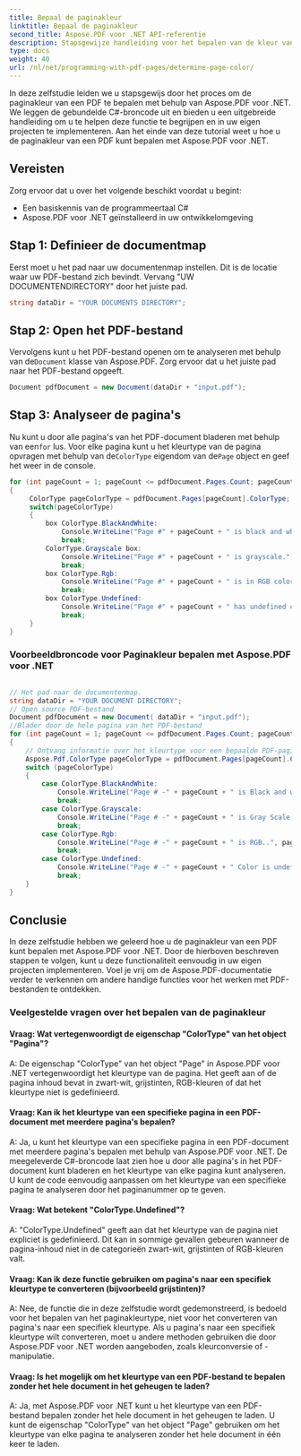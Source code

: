```yaml
---
title: Bepaal de paginakleur
linktitle: Bepaal de paginakleur
second_title: Aspose.PDF voor .NET API-referentie
description: Stapsgewijze handleiding voor het bepalen van de kleur van een PDF-pagina met Aspose.PDF voor .NET. Analyseer en toon het kleurtype van elke pagina. Eenvoudig te implementeren.
type: docs
weight: 40
url: /nl/net/programming-with-pdf-pages/determine-page-color/
---
```

In deze zelfstudie leiden we u stapsgewijs door het proces om de paginakleur van een PDF te bepalen met behulp van Aspose.PDF voor .NET. We leggen de gebundelde C#-broncode uit en bieden u een uitgebreide handleiding om u te helpen deze functie te begrijpen en in uw eigen projecten te implementeren. Aan het einde van deze tutorial weet u hoe u de paginakleur van een PDF kunt bepalen met Aspose.PDF voor .NET.

## Vereisten
Zorg ervoor dat u over het volgende beschikt voordat u begint:

- Een basiskennis van de programmeertaal C#
- Aspose.PDF voor .NET geïnstalleerd in uw ontwikkelomgeving

## Stap 1: Definieer de documentmap
Eerst moet u het pad naar uw documentenmap instellen. Dit is de locatie waar uw PDF-bestand zich bevindt. Vervang "UW DOCUMENTENDIRECTORY" door het juiste pad.

```csharp
string dataDir = "YOUR DOCUMENTS DIRECTORY";
```

## Stap 2: Open het PDF-bestand
 Vervolgens kunt u het PDF-bestand openen om te analyseren met behulp van de`Document` klasse van Aspose.PDF. Zorg ervoor dat u het juiste pad naar het PDF-bestand opgeeft.

```csharp
Document pdfDocument = new Document(dataDir + "input.pdf");
```

## Stap 3: Analyseer de pagina's
 Nu kunt u door alle pagina's van het PDF-document bladeren met behulp van een`for` lus. Voor elke pagina kunt u het kleurtype van de pagina opvragen met behulp van de`ColorType` eigendom van de`Page` object en geef het weer in de console.

```csharp
for (int pageCount = 1; pageCount <= pdfDocument.Pages.Count; pageCount++)
{
     ColorType pageColorType = pdfDocument.Pages[pageCount].ColorType;
     switch(pageColorType)
     {
         box ColorType.BlackAndWhite:
             Console.WriteLine("Page #" + pageCount + " is black and white.");
             break;
         ColorType.Grayscale box:
             Console.WriteLine("Page #" + pageCount + " is grayscale.");
             break;
         box ColorType.Rgb:
             Console.WriteLine("Page #" + pageCount + " is in RGB colors.");
             break;
         box ColorType.Undefined:
             Console.WriteLine("Page #" + pageCount + " has undefined color.");
             break;
     }
}
```

### Voorbeeldbroncode voor Paginakleur bepalen met Aspose.PDF voor .NET 

```csharp

// Het pad naar de documentenmap.
string dataDir = "YOUR DOCUMENT DIRECTORY";
// Open source PDF-bestand
Document pdfDocument = new Document( dataDir + "input.pdf");
//Blader door de hele pagina van het PDF-bestand
for (int pageCount = 1; pageCount <= pdfDocument.Pages.Count; pageCount++)
{
	// Ontvang informatie over het kleurtype voor een bepaalde PDF-pagina
	Aspose.Pdf.ColorType pageColorType = pdfDocument.Pages[pageCount].ColorType;
	switch (pageColorType)
	{
		case ColorType.BlackAndWhite:
			Console.WriteLine("Page # -" + pageCount + " is Black and white..");
			break;
		case ColorType.Grayscale:
			Console.WriteLine("Page # -" + pageCount + " is Gray Scale...");
			break;
		case ColorType.Rgb:
			Console.WriteLine("Page # -" + pageCount + " is RGB..", pageCount);
			break;
		case ColorType.Undefined:
			Console.WriteLine("Page # -" + pageCount + " Color is undefined..");
			break;
	}
}

```

## Conclusie
In deze zelfstudie hebben we geleerd hoe u de paginakleur van een PDF kunt bepalen met Aspose.PDF voor .NET. Door de hierboven beschreven stappen te volgen, kunt u deze functionaliteit eenvoudig in uw eigen projecten implementeren. Voel je vrij om de Aspose.PDF-documentatie verder te verkennen om andere handige functies voor het werken met PDF-bestanden te ontdekken.

### Veelgestelde vragen over het bepalen van de paginakleur

#### Vraag: Wat vertegenwoordigt de eigenschap "ColorType" van het object "Pagina"?

A: De eigenschap "ColorType" van het object "Page" in Aspose.PDF voor .NET vertegenwoordigt het kleurtype van de pagina. Het geeft aan of de pagina inhoud bevat in zwart-wit, grijstinten, RGB-kleuren of dat het kleurtype niet is gedefinieerd.

#### Vraag: Kan ik het kleurtype van een specifieke pagina in een PDF-document met meerdere pagina's bepalen?

A: Ja, u kunt het kleurtype van een specifieke pagina in een PDF-document met meerdere pagina's bepalen met behulp van Aspose.PDF voor .NET. De meegeleverde C#-broncode laat zien hoe u door alle pagina's in het PDF-document kunt bladeren en het kleurtype van elke pagina kunt analyseren. U kunt de code eenvoudig aanpassen om het kleurtype van een specifieke pagina te analyseren door het paginanummer op te geven.

#### Vraag: Wat betekent "ColorType.Undefined"?

A: "ColorType.Undefined" geeft aan dat het kleurtype van de pagina niet expliciet is gedefinieerd. Dit kan in sommige gevallen gebeuren wanneer de pagina-inhoud niet in de categorieën zwart-wit, grijstinten of RGB-kleuren valt.

#### Vraag: Kan ik deze functie gebruiken om pagina's naar een specifiek kleurtype te converteren (bijvoorbeeld grijstinten)?

A: Nee, de functie die in deze zelfstudie wordt gedemonstreerd, is bedoeld voor het bepalen van het paginakleurtype, niet voor het converteren van pagina's naar een specifiek kleurtype. Als u pagina's naar een specifiek kleurtype wilt converteren, moet u andere methoden gebruiken die door Aspose.PDF voor .NET worden aangeboden, zoals kleurconversie of -manipulatie.

#### Vraag: Is het mogelijk om het kleurtype van een PDF-bestand te bepalen zonder het hele document in het geheugen te laden?

A: Ja, met Aspose.PDF voor .NET kunt u het kleurtype van een PDF-bestand bepalen zonder het hele document in het geheugen te laden. U kunt de eigenschap "ColorType" van het object "Page" gebruiken om het kleurtype van elke pagina te analyseren zonder het hele document in één keer te laden.